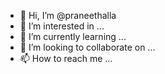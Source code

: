 - 👋 Hi, I’m @praneethalla
- 👀 I’m interested in ...
- 🌱 I’m currently learning ...
- 💞️ I’m looking to collaborate on ...
- 📫 How to reach me ...

<!---
praneethalla/praneethalla is a ✨ special ✨ repository because its `README.md` (this file) appears on your GitHub profile.
You can click the Preview link to take a look at your changes.
--->
